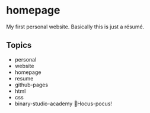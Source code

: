 # homepage
My first personal website. Basically this is just a résumé.

## Topics

- personal
- website
- homepage
- resume
- github-pages
- html
- css
- binary-studio-academy
🧙Hocus-pocus!
